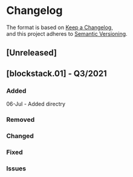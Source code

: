 # Changelog
The format is based on [Keep a Changelog](https://keepachangelog.com/en/1.0.0/),  
and this project adheres to [Semantic Versioning](https://semver.org/spec/v2.0.0.html).  

## [Unreleased]

## [blockstack.01] - Q3/2021

### Added
06-Jul - Added directry

### Removed

### Changed

### Fixed

### Issues

